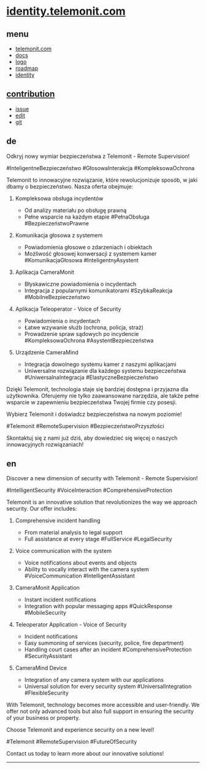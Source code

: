 # [identity.telemonit.com](http://identity.telemonit.com)

## menu

+ [telemonit.com](http://www.telemonit.com)
+ [docs](http://docs.telemonit.com)
+ [logo](http://logo.telemonit.com)
+ [roadmap](http://roadmap.telemonit.com)
+ [identity](http://identity.telemonit.com)


## [contribution](http://contribution.softreck.dev)

+ [issue](https://github.com/telemonit/identity/issues/new)
+ [edit](https://github.com/telemonit/identity/edit/main/README.md)
+ [git](https://github.com/telemonit/)


## de

Odkryj nowy wymiar bezpieczeństwa z Telemonit - Remote Supervision!

#InteligentneBezpieczeństwo #GłosowaInterakcja #KompleksowaOchrona

Telemonit to innowacyjne rozwiązanie, które rewolucjonizuje sposób, w jaki dbamy o bezpieczeństwo. Nasza oferta obejmuje:

1. Kompleksowa obsługa incydentów 
   - Od analizy materiału po obsługę prawną
   - Pełne wsparcie na każdym etapie
   #PełnaObsługa #BezpieczeństwoPrawne

2. Komunikacja głosowa z systemem
   - Powiadomienia głosowe o zdarzeniach i obiektach
   - Możliwość głosowej konwersacji z systemem kamer
   #KomunikacjaGłosowa #InteligentnyAsystent

3. Aplikacja CameraMonit
   - Błyskawiczne powiadomienia o incydentach
   - Integracja z popularnymi komunikatorami
   #SzybkaReakcja #MobilneBezpieczeństwo

4. Aplikacja Teleoperator - Voice of Security
   - Powiadomienia o incydentach
   - Łatwe wzywanie służb (ochrona, policja, straż)
   - Prowadzenie spraw sądowych po incydencie
   #KompleksowaOchrona #AsystentBezpieczeństwa

5. Urządzenie CameraMind
   - Integracja dowolnego systemu kamer z naszymi aplikacjami
   - Uniwersalne rozwiązanie dla każdego systemu bezpieczeństwa
   #UniwersalnaIntegracja #ElastyczneBezpieczeństwo

Dzięki Telemonit, technologia staje się bardziej dostępna i przyjazna dla użytkownika. Oferujemy nie tylko zaawansowane narzędzia, ale także pełne wsparcie w zapewnieniu bezpieczeństwa Twojej firmie czy posesji.

Wybierz Telemonit i doświadcz bezpieczeństwa na nowym poziomie!

#Telemonit #RemoteSupervision #BezpieczeństwoPrzyszłości

Skontaktuj się z nami już dziś, aby dowiedzieć się więcej o naszych innowacyjnych rozwiązaniach!

## en

Discover a new dimension of security with Telemonit - Remote Supervision!

#IntelligentSecurity #VoiceInteraction #ComprehensiveProtection

Telemonit is an innovative solution that revolutionizes the way we approach security. Our offer includes:

1. Comprehensive incident handling 
   - From material analysis to legal support
   - Full assistance at every stage
   #FullService #LegalSecurity

2. Voice communication with the system
   - Voice notifications about events and objects
   - Ability to vocally interact with the camera system
   #VoiceCommunication #IntelligentAssistant

3. CameraMonit Application
   - Instant incident notifications
   - Integration with popular messaging apps
   #QuickResponse #MobileSecurity

4. Teleoperator Application - Voice of Security
   - Incident notifications
   - Easy summoning of services (security, police, fire department)
   - Handling court cases after an incident
   #ComprehensiveProtection #SecurityAssistant

5. CameraMind Device
   - Integration of any camera system with our applications
   - Universal solution for every security system
   #UniversalIntegration #FlexibleSecurity

With Telemonit, technology becomes more accessible and user-friendly. We offer not only advanced tools but also full support in ensuring the security of your business or property.

Choose Telemonit and experience security on a new level!

#Telemonit #RemoteSupervision #FutureOfSecurity

Contact us today to learn more about our innovative solutions!

---
